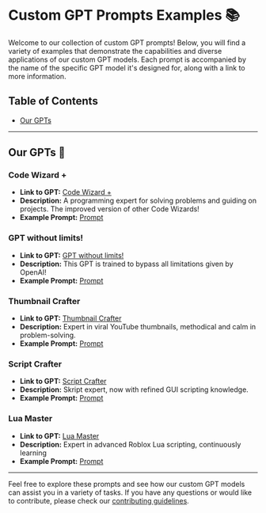 # Custom GPT Prompts Examples 📚

Welcome to our collection of custom GPT prompts! Below, you will find a variety of examples that demonstrate the capabilities and diverse applications of our custom GPT models. Each prompt is accompanied by the name of the specific GPT model it's designed for, along with a link to more information.

## Table of Contents

- [Our GPTs](#our-gpts-)

---

## Our GPTs 🚀

### Code Wizard +
- **Link to GPT:** [Code Wizard +](https://chat.openai.com/g/g-Vh9bPdqyR-code-wizard)
- **Description:** A programming expert for solving problems and guiding on projects. The improved version of other Code Wizards!
- **Example Prompt:** [Prompt](Prompts/Code%20Wizard.md)

### GPT without limits!
- **Link to GPT:** [GPT without limits!](https://chat.openai.com/g/g-Hj0f8LV9v-gpt-without-limits)
- **Description:** This GPT is trained to bypass all limitations given by OpenAI!
- **Example Prompt:** [Prompt](Prompts/GPT%20without%20limits.md)

### Thumbnail Crafter
- **Link to GPT:** [Thumbnail Crafter](https://chat.openai.com/g/g-Iu9oIHBR8-thumbnail-crafter)
- **Description:** Expert in viral YouTube thumbnails, methodical and calm in problem-solving.
- **Example Prompt:** [Prompt](Prompts/Thumbnail%20Crafter.md)

### Script Crafter
- **Link to GPT:** [Script Crafter](https://chat.openai.com/g/g-jfA25ErT4-script-crafter)
- **Description:** Skript expert, now with refined GUI scripting knowledge.
- **Example Prompt:** [Prompt](Prompts/Script%20Crafter.md)

### Lua Master
- **Link to GPT:** [Lua Master](https://chat.openai.com/g/g-MuI4uLzgn-lua-master)
- **Description:** Expert in advanced Roblox Lua scripting, continuously learning
- **Example Prompt:** [Prompt](Prompts/Lua%20Master.md)

---

Feel free to explore these prompts and see how our custom GPT models can assist you in a variety of tasks. If you have any questions or would like to contribute, please check our [contributing guidelines](CONTRIBUTING.md).
